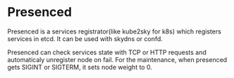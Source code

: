 # Presenced

Presenced is a services registrator(like kube2sky for k8s) which registers services in etcd. It can be used with skydns or confd.

Presenced can check services state with TCP or HTTP requests and automaticaly unregister node on fail.
For the maintenance, when presenced gets SIGINT or SIGTERM, it sets node weight to 0.
